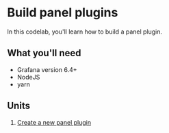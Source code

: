 # Build panel plugins

In this codelab, you'll learn how to build a panel plugin.

## What you'll need

- Grafana version 6.4+
- NodeJS
- yarn

## Units

1. [Create a new panel plugin](1-create-panel-plugin.md)
